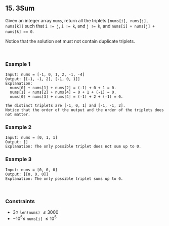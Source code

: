 ## 15. 3Sum

Given an integer array `nums`, return all the triplets `[nums[i], nums[j], nums[k]]` such that `i != j`, `i != k`, and `j != k`, and `nums[i] + nums[j] + nums[k] == 0`.

Notice that the solution set must not contain duplicate triplets.

<br>

### Example 1

```
Input: nums = [-1, 0, 1, 2, -1, -4]
Output: [[-1, -1, 2], [-1, 0, 1]]
Explanation:
  nums[0] + nums[1] + nums[2] = (-1) + 0 + 1 = 0.
  nums[1] + nums[2] + nums[4] = 0 + 1 + (-1) = 0.
  nums[0] + nums[3] + nums[4] = (-1) + 2 + (-1) = 0.

The distinct triplets are [-1, 0, 1] and [-1, -1, 2].
Notice that the order of the output and the order of the triplets does not matter.
```

### Example 2

```
Input: nums = [0, 1, 1]
Output: []
Explanation: The only possible triplet does not sum up to 0.
```

### Example 3

```
Input: nums = [0, 0, 0]
Output: [[0, 0, 0]]
Explanation: The only possible triplet sums up to 0.
```

<br>

### Constraints

- $3 \leqslant$ `len(nums)` $\leqslant 3000$
- $-10^5 \leqslant$ `nums[i]` $\leqslant 10^5$
